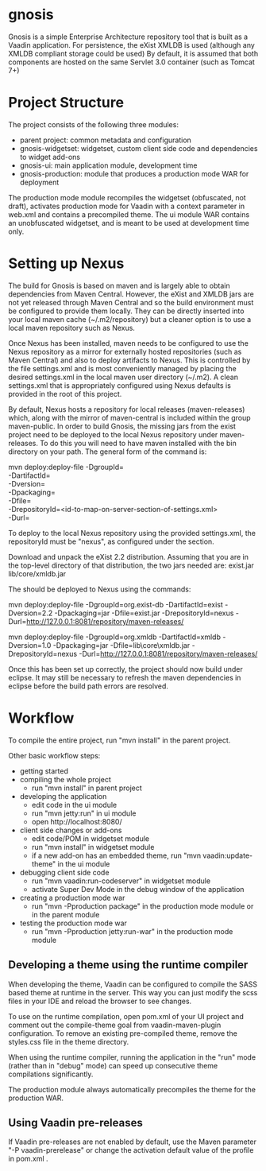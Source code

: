 gnosis
==============

Gnosis is a simple Enterprise Architecture repository tool that is built as a Vaadin application. For persistence, the eXist XMLDB is used (although any XMLDB compliant storage could be used) By default, it is assumed that both components are hosted on the same Servlet 3.0 container (such as Tomcat 7+)

Project Structure
=================

The project consists of the following three modules:

- parent project: common metadata and configuration
- gnosis-widgetset: widgetset, custom client side code and dependencies to widget add-ons
- gnosis-ui: main application module, development time
- gnosis-production: module that produces a production mode WAR for deployment

The production mode module recompiles the widgetset (obfuscated, not draft), activates production mode for Vaadin with a context parameter in web.xml and contains a precompiled theme. The ui module WAR contains an unobfuscated widgetset, and is meant to be used at development time only.

Setting up Nexus
================

The build for Gnosis is based on maven and is largely able to obtain dependencies from Maven Central. However, the eXist and XMLDB jars are not yet released through Maven Central and so the build environment must be configured to provide them locally. They can be directly inserted into your local maven cache (~/.m2/repository) but a cleaner option is to use a local maven repository such as Nexus.

Once Nexus has been installed, maven needs to be configured to use the Nexus repository as a mirror for externally hosted repositories (such as Maven Central) and also to deploy artifacts to Nexus. This is controlled by the file settings.xml and is most conveniently managed by placing the desired settings.xml in the local maven user directory (~/.m2). A clean settings.xml that is appropriately configured using Nexus defaults is provided in the root of this project.

By default, Nexus hosts a repository for local releases (maven-releases) which, along with the mirror of maven-central is included within the group maven-public. In order to build Gnosis, the missing jars from the exist project need to be deployed to the local Nexus repository under maven-releases. To do this you will need to have maven installed with the bin directory on your path. The general form of the command is:

mvn deploy:deploy-file -DgroupId=<group-id> \
  -DartifactId=<artifact-id> \
  -Dversion=<version> \
  -Dpackaging=<type-of-packaging> \
  -Dfile=<path-to-file> \
  -DrepositoryId=<id-to-map-on-server-section-of-settings.xml> \
  -Durl=<url-of-the-repository-to-deploy>

To deploy to the local Nexus repository using the provided settings.xml, the repositoryId must be "nexus", as configured under the <servers> section.

Download and unpack the eXist 2.2 distribution. Assuming that you are in the top-level directory of that distribution, the two jars needed are:
  exist.jar
  lib/core/xmldb.jar

The should be deployed to Nexus using the commands:

mvn deploy:deploy-file -DgroupId=org.exist-db -DartifactId=exist -Dversion=2.2 -Dpackaging=jar -Dfile=exist.jar -DrepositoryId=nexus -Durl=http://127.0.0.1:8081/repository/maven-releases/

mvn deploy:deploy-file -DgroupId=org.xmldb -DartifactId=xmldb -Dversion=1.0 -Dpackaging=jar -Dfile=lib\core\xmldb.jar -DrepositoryId=nexus -Durl=http://127.0.0.1:8081/repository/maven-releases/

Once this has been set up correctly, the project should now build under eclipse. It may still be necessary to refresh the maven dependencies in eclipse before the build path errors are resolved.

Workflow
========

To compile the entire project, run "mvn install" in the parent project.

Other basic workflow steps:

- getting started
- compiling the whole project
  - run "mvn install" in parent project
- developing the application
  - edit code in the ui module
  - run "mvn jetty:run" in ui module
  - open http://localhost:8080/
- client side changes or add-ons
  - edit code/POM in widgetset module
  - run "mvn install" in widgetset module
  - if a new add-on has an embedded theme, run "mvn vaadin:update-theme" in the ui module
- debugging client side code
  - run "mvn vaadin:run-codeserver" in widgetset module
  - activate Super Dev Mode in the debug window of the application
- creating a production mode war
  - run "mvn -Pproduction package" in the production mode module or in the parent module
- testing the production mode war
  - run "mvn -Pproduction jetty:run-war" in the production mode module


Developing a theme using the runtime compiler
-------------------------

When developing the theme, Vaadin can be configured to compile the SASS based
theme at runtime in the server. This way you can just modify the scss files in
your IDE and reload the browser to see changes.

To use on the runtime compilation, open pom.xml of your UI project and comment 
out the compile-theme goal from vaadin-maven-plugin configuration. To remove 
an existing pre-compiled theme, remove the styles.css file in the theme directory.

When using the runtime compiler, running the application in the "run" mode 
(rather than in "debug" mode) can speed up consecutive theme compilations
significantly.

The production module always automatically precompiles the theme for the production WAR.

Using Vaadin pre-releases
-------------------------

If Vaadin pre-releases are not enabled by default, use the Maven parameter
"-P vaadin-prerelease" or change the activation default value of the profile in pom.xml .
